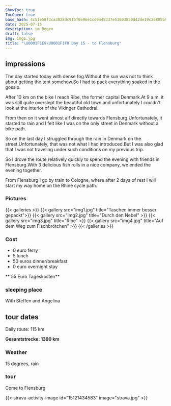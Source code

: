```yaml
---
ShowToc: true
TocOpen: true
base_hash: 4c51e58f3ca3028dc915f0e96e1cd9445337e53603850d42de19c26805b989bc
date: 2025-07-15
description: im Regen
draft: false
img: img1.jpg
title: "\U0001F1E9\U0001F1F0 Day 15 - to Flensburg"
---
```


## impressions
The day started today with dense fog.Without the sun was not to think about getting the tent somehow.So I had to pack everything soaked in the gossip.

After 10 km on the bike I reach Ribe, the former capital Denmark.At 9 a.m. it was still quite overslept the beautiful old town and unfortunately I couldn't look at the interior of the Vikinger Cathedral.

From then on it went almost aif directly towards Flensburg.Unfortunately, it started to rain and I felt like I was on the only street in Denmark without a bike path.

So on the last day I struggled through the rain in Denmark on the street.Unfortunately, that was not what I had introduced.But I was also glad that I was not traveling under such conditions on my previous trip.

So I drove the route relatively quickly to spend the evening with friends in Flensburg.With 3 delicious fish rolls in a nice company, we ended the evening together.

From Flensburg I go by train to Cologne, where after 2 days of rest I will start my way home on the Rhine cycle path.

### Pictures
{{< galleries >}}
{{< gallery src="img1.jpg" title="Taschen immer besser gepackt">}}
{{< gallery src="img2.jpg" title="Durch den Nebel" >}}
{{< gallery src="img3.jpg" title="Ribe" >}}
{{< gallery src="img4.jpg" title="Auf dem Weg zum Fischbrötchen" >}}
{{< /galleries >}}

### Cost
- 0 euro ferry
- 5 lunch
- 50 euros dinner/breakfast
- 0 euro overnight stay

** 55 Euro Tageskosten**

### sleeping place
With Steffen and Angelina

## tour dates
Daily route: 115 km

**Gesamtstrecke: 1390 km**

### Weather
15 degrees, rain

### tour
Come to Flensburg

{{< strava-activity-image id="15121434583" image="strava.jpg" >}}